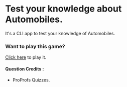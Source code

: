 # Test your knowledge about Automobiles.

It's a CLI app to test your knowledge of Automobiles.

### Want to play this game?

[Click here](https://replit.com/@SUDHEESHKUMARSU/CLI-Quiz-app-in-Nodejs?embed=1&output=1#index.js) to play it.

#### Question Credits :

* ProProfs Quizzes.

